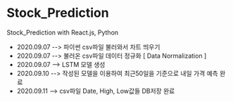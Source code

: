 # Stock_Prediction
Stock_Prediction with React.js, Python



+ 2020.09.07  -->  파이썬 csv파일 불러와서 차트 띄우기
+ 2020.09.07  -->  불러온 csv파일 데이터 정규화 [ Data Normalization ]
+ 2020.09.07  -->  LSTM 모델 생성
+ 2020.09.10  -->  작성된 모델을 이용하여 최근50일을 기준으로 내일 가격 예측 완료
+ 2020.09.11  -->  csv파일 Date, High, Low값들 DB저장 완료